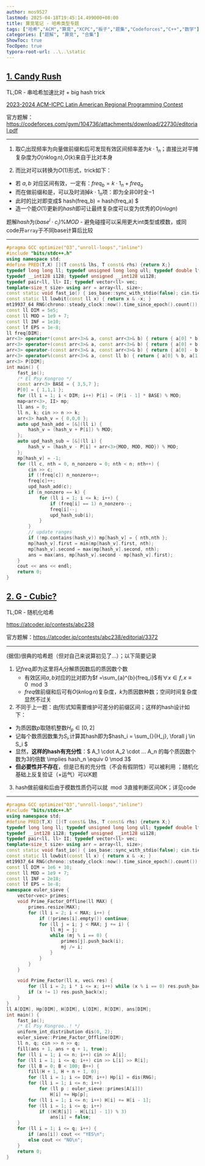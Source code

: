```yaml
---
author: mos9527
lastmod: 2025-04-18T19:45:14.499000+08:00
title: 算竞笔记 - 哈希类型专题
tags: ["哈希","ACM","算竞","XCPC","板子","题集","Codeforces","C++","数学"]
categories: ["题解", "算竞", "合集"]
ShowToc: true
TocOpen: true
typora-root-url: ..\..\static
---
```


## [1. Candy Rush](https://codeforces.com/gym/104736/problem/C)

TL;DR - 串哈希加速比对 + big hash trick

[2023-2024 ACM-ICPC Latin American Regional Programming Contest](https://codeforces.com/gym/104736)

官方题解：https://codeforces.com/gym/104736/attachments/download/22730/editorial.pdf

---

1. 取$C_i$出现频率为向量做前缀和后可发现有效区间频率差为$k \cdot 1_n$；直接比对平摊复杂度为$O(nk\log{n})$,$O(k)$来自于比对本身

2. 而比对可以转换为$O(1)$形式，trick如下：

- 若 $a,b$ 对应区间有效，一定有：$freq_b = k \cdot 1_n + freq_a$
- 而在做前缀和是，可以及时消掉$k \cdot 1_n$项：即为全非$0$时全$-1$
- 此时的比对即变成$ hash(freq_b) = hash(freq_a) $
- 造一个能$O(1)$更新的$hash$即可让最终复杂度可以变为优秀的$O(nlogn)$

题解$hash$为$(base^i \cdot c_i)\%MOD$ - 避免碰撞可以采用更大int类型或模数，或同code开`array`于不同base计算后比较

---


```c++
#pragma GCC optimize("O3","unroll-loops","inline")
#include "bits/stdc++.h"
using namespace std;
#define PRED(T,X) [](T const& lhs, T const& rhs) {return X;}
typedef long long ll; typedef unsigned long long ull; typedef double lf; typedef long double llf;
typedef __int128 i128; typedef unsigned __int128 ui128;
typedef pair<ll, ll> II; typedef vector<ll> vec;
template<size_t size> using arr = array<ll, size>;
const static void fast_io() { ios_base::sync_with_stdio(false); cin.tie(0); cout.tie(0); }
const static ll lowbit(const ll x) { return x & -x; }
mt19937_64 RNG(chrono::steady_clock::now().time_since_epoch().count());
const ll DIM = 5e5;
const ll MOD = 1e9 + 7;
const ll INF = 1e10;
const lf EPS = 1e-8;
ll freq[DIM];
arr<3> operator*(const arr<3>& a, const arr<3>& b) { return { a[0] * b[0], a[1] * b[1], a[2] * b[2] };}
arr<3> operator+(const arr<3>& a, const arr<3>& b) { return { a[0] + b[0], a[1] + b[1], a[2] + b[2] }; }
arr<3> operator-(const arr<3>& a, const arr<3>& b) { return { a[0] - b[0], a[1] - b[1], a[2] - b[2] }; }
arr<3> operator%(const arr<3>& a, const ll b) { return { a[0] % b, a[1] % b, a[2] % b }; }
arr<3> P[DIM];
int main() {
	fast_io();
	/* El Psy Kongroo */	
	const arr<3> BASE = { 3,5,7 };
	P[0] = { 1,1,1 };
	for (ll i = 1; i < DIM; i++) P[i] = (P[i - 1] * BASE) % MOD;
	map<arr<3>, II> mp;
	ll ans = 0;
	ll n, k; cin >> n >> k;
	arr<3> hash_v = { 0,0,0 };
	auto upd_hash_add = [&](ll i) {
		hash_v = (hash_v + P[i]) % MOD;
	};
	auto upd_hash_sub = [&](ll i) {
		hash_v = (hash_v - P[i] + arr<3>{MOD, MOD, MOD}) % MOD;
	};
	mp[hash_v] = -1;
	for (ll c, nth = 0, n_nonzero = 0; nth < n; nth++) {
		cin >> c;
		if (!freq[c]) n_nonzero++;
		freq[c]++;
		upd_hash_add(c);
		if (n_nonzero == k) {
			for (ll i = 1; i <= k; i++) {
				if (freq[i] == 1) n_nonzero--;
				freq[i]--;
				upd_hash_sub(i);
			}
		}
		// update ranges
		if (!mp.contains(hash_v)) mp[hash_v] = { nth,nth };
		mp[hash_v].first = min(mp[hash_v].first, nth);
		mp[hash_v].second = max(mp[hash_v].second, nth);
		ans = max(ans, mp[hash_v].second - mp[hash_v].first);
	}
	cout << ans << endl;
	return 0;
}
```

## [2. G - Cubic?](https://atcoder.jp/contests/abc238/tasks/abc238_g)

TL;DR - 随机化哈希

https://atcoder.jp/contests/abc238

官方题解：https://atcoder.jp/contests/abc238/editorial/3372

---

(据信)很典的哈希题（但对自己来说算初见了...）；以下简要记录

1. 记$freq_i$即为这里将$A_i$分解质因数后的质因数个数
   - 有效区间$a,b$对应的比对即为$f =\sum_{a}^{b}{freq_i}$有$\forall x \in f,x \equiv0\mod 3$
   - $freq$做前缀和后可有$O(kn\log n)$复杂度，$k$为质因数种数；空间时间复杂度显然不过关
2. 不同于上一题：由$f$形式知需要维护可差分的前缀区间；这样的hash设计如下：
  - 为质因数$p$取随机整数$H_p \in [0,2]$
  - 记每个数质因数集为$S_i$,计算其hash即为$hash_i = \sum_{}{H_j}, \forall j \in S_i $
  - 显然，**这样的hash有充分性**：$ A_1 \cdot A_2 \cdot ... A_n 的每个质因数个数为3的倍数 \implies hash_n \equiv 0 \mod 3$
  - **但必要性并不存在**，但是已有的充分性（不会有假阴性）可以被利用 ；随机化基础上反复验证（+运气）可以K题
3. hash做前缀和后由于模数性质仍可以就$\mod 3$直接判断区间OK；详见code

---

```c++
#pragma GCC optimize("O3","unroll-loops","inline")
#include "bits/stdc++.h"
using namespace std;
#define PRED(T,X) [](T const& lhs, T const& rhs) {return X;}
typedef long long ll; typedef unsigned long long ull; typedef double lf; typedef long double llf;
typedef __int128 i128; typedef unsigned __int128 ui128;
typedef pair<ll, ll> II; typedef vector<ll> vec;
template<size_t size> using arr = array<ll, size>;
const static void fast_io() { ios_base::sync_with_stdio(false); cin.tie(0); cout.tie(0); }
const static ll lowbit(const ll x) { return x & -x; }
mt19937_64 RNG(chrono::steady_clock::now().time_since_epoch().count());
const ll DIM = 1e6 + 10;
const ll MOD = 1e9 + 7;
const ll INF = 2e18;
const lf EPS = 1e-8;
namespace euler_sieve {
	vector<vec> primes;
	void Prime_Factor_Offline(ll MAX) {
		primes.resize(MAX);
		for (ll i = 2; i < MAX; i++) {
			if (!primes[i].empty()) continue;
			for (ll j = i; j < MAX; j += i) {
				ll mj = j;
				while (mj % i == 0) {
					primes[j].push_back(i);
					mj /= i;
				}
			}
		}
	}

	void Prime_Factor(ll x, vec& res) {
		for (ll i = 2; i * i <= x; i++) while (x % i == 0) res.push_back(i), x /= i;
		if (x != 1) res.push_back(x);
	}
}
ll A[DIM], Hp[DIM], H[DIM], L[DIM], R[DIM], ans[DIM];
int main() {
	fast_io();
	/* El Psy Kongroo..! */
	uniform_int_distribution dis(0, 2);
	euler_sieve::Prime_Factor_Offline(DIM);
	ll n, q; cin >> n >> q;	
	fill(ans + 1, ans + q + 1, true);
	for (ll i = 1; i <= n; i++) cin >> A[i];
	for (ll i = 1; i <= q; i++) cin >> L[i] >> R[i];
	for (ll B = 0; B < 100; B++) {
		fill(H + 1, H + n + 1, 0);
		for (ll i = 1; i <= DIM; i++) Hp[i] = dis(RNG);
		for (ll i = 1; i <= n; i++)
			for (ll p : euler_sieve::primes[A[i]])
				H[i] += Hp[p];
		for (ll i = 1; i <= n; i++) H[i] += H[i - 1];
		for (ll i = 1; i <= q; i++)
			if ((H[R[i]] - H[L[i] - 1]) % 3) 
				ans[i] = false;
	}
	for (ll i = 1; i <= q; i++) {
		if (ans[i]) cout << "YES\n";
		else cout << "NO\n";
	}
	return 0;
}
```
